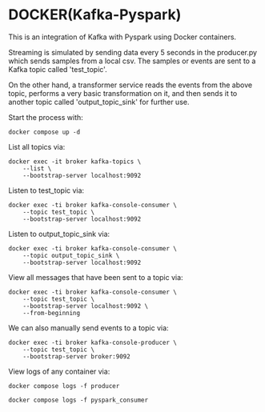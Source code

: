 # DOCKER(Kafka-Pyspark)
This is an integration of Kafka with Pyspark using Docker containers.

Streaming is simulated by sending data every 5 seconds in the producer.py which sends samples from a local csv. The samples or events are sent to a Kafka topic called 'test_topic'. 

On the other hand, a transformer service reads the events from the above topic, performs a very basic transformation on it, and then sends it to another topic called 'output_topic_sink' for further use.

Start the process with:
```
docker compose up -d
```
List all topics via:
```
docker exec -it broker kafka-topics \
	--list \
	--bootstrap-server localhost:9092
```
Listen to test_topic via:
```
docker exec -ti broker kafka-console-consumer \
	--topic test_topic \
	--bootstrap-server localhost:9092
```
Listen to output_topic_sink via:
```
docker exec -ti broker kafka-console-consumer \
	--topic output_topic_sink \
	--bootstrap-server localhost:9092
```
View all messages that have been sent to a topic via:
```
docker exec -ti broker kafka-console-consumer \
    --topic test_topic \
	--bootstrap-server localhost:9092 \
	--from-beginning
```
We can also manually send events to a topic via:

```
docker exec -ti broker kafka-console-producer \
	--topic test_topic \
	--bootstrap-server broker:9092
```
View logs of any container via:
```
docker compose logs -f producer
```
```
docker compose logs -f pyspark_consumer
```